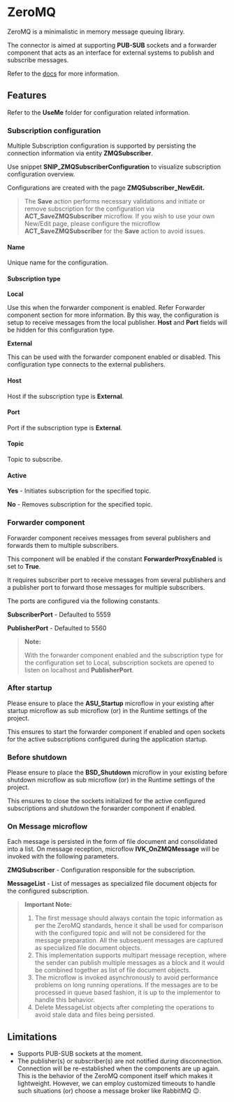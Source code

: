 # ZeroMQ

ZeroMQ is a minimalistic in memory message queuing library.

The connector is aimed at supporting **PUB-SUB** sockets and a forwarder component that acts as an interface for external systems to publish and subscribe messages.

Refer to the [docs](https://zeromq.org/) for more information.

## Features

Refer to the **UseMe** folder for configuration related information.

### Subscription configuration

Multiple Subscription configuration is supported by persisting the connection information via entity **ZMQSubscriber**.

Use snippet **SNIP_ZMQSubscriberConfiguration** to visualize subscription configuration overview.

Configurations are created with the page **ZMQSubscriber_NewEdit.**

> The **Save** action performs necessary validations and initiate or remove subscription for the configuration via **ACT_SaveZMQSubscriber** microflow. If you wish to use your own New/Edit page, please configure the microflow **ACT_SaveZMQSubscriber** for the **Save** action to avoid issues.

#### Name

Unique name for the configuration.

#### Subscription type

**Local**

Use this when the forwarder component is enabled. Refer Forwarder component section for more information. By this way, the configuration is setup to receive messages from the local publisher. **Host** and **Port** fields will be hidden for this configuration type.

**External**

This can be used with the forwarder component enabled or disabled. This configuration type connects to the external publishers.

#### Host

Host if the subscription type is **External**.

#### Port

Port if the subscription type is **External**.

#### Topic

Topic to subscribe.

#### Active

**Yes** - Initiates subscription for the specified topic.

**No** - Removes subscription for the specified topic.

### Forwarder component

Forwarder component receives messages from several publishers and forwards them to multiple subscribers.

This component will be enabled if the constant **ForwarderProxyEnabled** is set to **True**.

It requires subscriber port to receive messages from several publishers and a publisher port to forward those messages for multiple subscribers.

The ports are configured via the following constants.

**SubscriberPort** - Defaulted to 5559

**PublisherPort** - Defaulted to 5560

> **Note:**
>
> With the forwarder component enabled and the subscription type for the configuration set to Local, subscription sockets are opened to listen on localhost and **PublisherPort**.

### After startup

Please ensure to place the **ASU_Startup** microflow in your existing after startup microflow as sub microflow (or) in the Runtime settings of the project.

This ensures to start the forwarder component if enabled and open sockets for the active subscriptions configured during the application startup.

### Before shutdown

Please ensure to place the **BSD_Shutdown** microflow in your existing before shutdown microflow as sub microflow (or) in the Runtime settings of the project.

This ensures to close the sockets initialized for the active configured subscriptions and shutdown the forwarder component if enabled.

### On Message microflow

Each message is persisted in the form of file document and consolidated into a list. On message reception, microflow **IVK_OnZMQMessage** will be invoked with the following parameters.

**ZMQSubscriber** - Configuration responsible for the subscription.

**MessageList** - List of messages as specialized file document objects for the configured subscription.

> **Important Note:**
>
> 1. The first message should always contain the topic information as per the ZeroMQ standards, hence it shall be used for comparison with the configured topic and will not be considered for the message preparation. All the subsequent messages are captured as specialized file document objects.
> 2. This implementation supports multipart message reception, where the sender can publish multiple messages as a block and it would be combined together as list of file document objects.
> 3. The microflow is invoked asynchronously to avoid performance problems on long running operations. If the messages are to be processed in queue based fashion, it is up to the implementor to handle this behavior.
> 4. Delete MessageList objects after completing the operations to avoid stale data and files being persisted.

## Limitations

-   Supports PUB-SUB sockets at the moment.
-   The publisher(s) or subscriber(s) are not notified during disconnection. Connection will be re-established when the components are up again. This is the behavior of the ZeroMQ component itself which makes it lightweight. However, we can employ customized timeouts to handle such situations (or) choose a message broker like RabbitMQ 😉.
